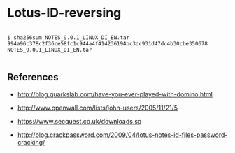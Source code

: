 Lotus-ID-reversing
==================


```

$ sha256sum NOTES_9.0.1_LINUX_DI_EN.tar
994a96c378c2f36ce58fc1c944a4f414236194bc3dc931d47dc4b30cbe350678  NOTES_9.0.1_LINUX_DI_EN.tar


```

References
----------

* http://blog.quarkslab.com/have-you-ever-played-with-domino.html

* http://www.openwall.com/lists/john-users/2005/11/21/5

* https://www.secquest.co.uk/downloads.sq

* http://blog.crackpassword.com/2009/04/lotus-notes-id-files-password-cracking/
